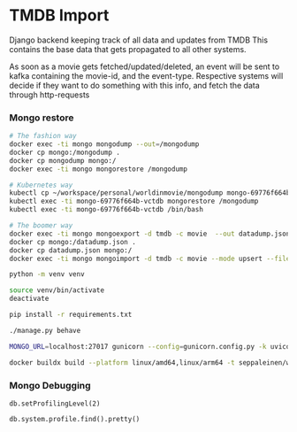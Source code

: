 # TMDB Import

Django backend keeping track of all data and updates from TMDB
This contains the base data that gets propagated to all other systems.

As soon as a movie gets fetched/updated/deleted, an event will be sent to kafka
containing the movie-id, and the event-type. Respective systems will decide if they
want to do something with this info, and fetch the data through http-requests

### Mongo restore
```bash
# The fashion way
docker exec -ti mongo mongodump --out=/mongodump
docker cp mongo:/mongodump .
docker cp mongodump mongo:/ 
docker exec -ti mongo mongorestore /mongodump

# Kubernetes way
kubectl cp ~/workspace/personal/worldinmovie/mongodump mongo-69776f664b-vctdb:/
kubectl exec -ti mongo-69776f664b-vctdb mongorestore /mongodump
kubectl exec -ti mongo-69776f664b-vctdb /bin/bash

# The boomer way
docker exec -ti mongo mongoexport -d tmdb -c movie  --out datadump.json
docker cp mongo:/datadump.json .
docker cp datadump.json mongo:/ 
docker exec -ti mongo mongoimport -d tmdb -c movie --mode upsert --file datadump.json
```


```bash
python -m venv venv

source venv/bin/activate
deactivate

pip install -r requirements.txt

./manage.py behave

MONGO_URL=localhost:27017 gunicorn --config=gunicorn.config.py -k uvicorn.workers.UvicornWorker --reload settings.asgi

docker buildx build --platform linux/amd64,linux/arm64 -t seppaleinen/worldinmovies_tmdb:latest .
```

### Mongo Debugging
```
db.setProfilingLevel(2)

db.system.profile.find().pretty()
```
